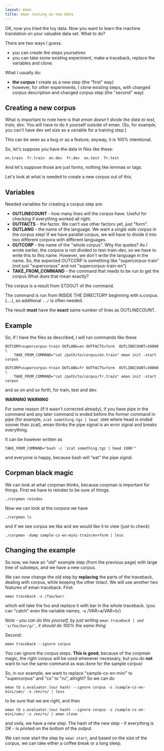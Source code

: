 ```yaml
---
layout: eman
title: eman running on new data
---
```


OK, now you tried the toy data. Now you want to learn the machine translation on your valuable data set. What to 
do?

There are two ways I guess.

* you can create the steps yourselves
* you can take some existing experiment, make a traceback, replace the variables and clone.

What I usually do:

* **the corpus** I create as a new step (the "first" way)
* however, for other experiments, I clone existing steps, with changed corpus description and changed corpus step (the "second" way)

Creating a new corpus
--
What is important to note here is that *eman doesn't divide the data to test, train, dev*. You will have to do it
 yourself outside of eman. (So, for example, you can't have dev set size as a variable for a training step.)

This can be seen as a bug or as a feature; anyway, it is 100% intentional.

So, let's suppose you have the data in files like these:

    en.train  fr.train  en.dev  fr.dev  en.test  fr.test

And let's suppose those are just forms, nothing like lemmas or tags.

Let's look at what is needed to create a new corpus out of this.

Variables
---
Needed variables for creating a corpus step are:

* **OUTLINECOUNT** - how many lines will the corpus have. Useful for checking if everything worked all right.
* **OUTFACTS** - the factor. We can't use other factors yet, just "form".
* **OUTLANG** - the name of the language. We want a *single side corpus* in the corpus step! If we have parallel corpus, we will have to divide it into two different corpora with different languages.
* **OUTCORP** - the name of the "whole corpus".
Why the quotes? As I wrote earlier, the corpora is not divided to test-train-dev, so we have to write this to this
name. However, we don't write the language in the name.
So, the expected OUTCORP is something like "supercorpus-train" (not just "supercorpus" and not "supercorpus-train-en")
* **TAKE\_FROM\_COMMAND** - the command that needs to be run to get the corpus.What does that mean exactly?

The corpus is a result from STDOUT of the command.

The command is run from INSIDE THE DIRECTORY beginning with s.corpus.(....), so additional `../` is often needed.

The result **must** have the **exact** same number of lines as OUTLINECOUNT.

Example
---
So, if I have the files as described, I will run commands like these


    OUTCORP=supercorpus-train OUTLANG=en OUTFACTS=form  OUTLINECOUNT=30000 \ 
        TAKE_FROM_COMMAND="cat /path/to/corpus/en.train" eman init -start corpus

    OUTCORP=supercorpus-train OUTLANG=fr OUTFACTS=form  OUTLINECOUNT=30000 \ 
        TAKE_FROM_COMMAND="cat /path/to/corpus/fr.train" eman init -start corpus


and so on and so forth, for train, test and dev.

**WARNING WARNING**

For some reason (if it wasn't corrected already), if you have pipe in the command and any later command is ended before the former command in pipe (for example, `zcat something.tgz | head 1000` where head is ended sooner than zcat), eman thinks the pipe signal is an error signal and breaks everything.

It can be however written as 

    TAKE_FROM_COMMAND="bash -c 'zcat something.tgz | head 1000'"

and everyone is happy, because bash will "eat" the pipe signal.

Corpman black magic
---
We can look at what corpman thinks, because corpman is important for things. First we have to reindex to be sure of things.

    ./corpman reindex

Now we can look at the corpora we have

    ./corpman ls

and if we see corpus we like and we would like it to view (just to check)

    ./corpman -dump sample-cs-en-mini-train/en+form | less

Changing the example
----

So now, we have an "old" example step (from the previous page) with large tree of substeps, and we have a new corpus.

We can now change the old step by **replacing** the parts of the traceback, dealing with corpus, while keeping the other intact. We will use another two features of eman traceback. First:


    eman traceback -s /foo/bar/


which will take the foo and replace it with bar in the whole traceback. (you can "catch" even the variable names, -s /VAR=a/VAR=b/)

*Note - you can do this yourself, by just writing `eman traceback | sed 's/foo/bar/g/'`, it should do 100% the same thing*

Second:

    eman traceback --ignore corpus

You can ignore the corpus steps. **This is good**, because of the corpman magic, the right corpus will be used whenever necessary, but you do **not** want to run the same command as was done for the sample corpus!

So, in our example, we want to replace "sample-cs-en-mini" to "supercorpus" and "cs" to "ru", allright? So we can do

    eman tb s.evaluator.(our hash) --ignore corpus -s /sample-cs-en-mini/umc/ -s /en/ru/ | less


to be sure that we are right, and then

    eman tb s.evaluator.(our hash) --ignore corpus -s /sample-cs-en-mini/umc/ -s /en/ru/ | eman clone


and voila, we have a new step. The hash of the new step - if everything is OK - is printed on the bottom of the output.

We can now start the step by `eman start`, and based on the size of the corpus, we can take either a coffee break or a long sleep.

